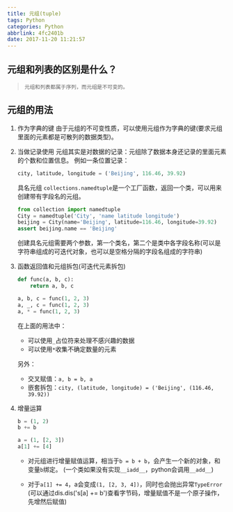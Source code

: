 ```yaml
---
title: 元组(tuple)
tags: Python
categories: Python
abbrlink: 4fc2401b
date: 2017-11-20 11:21:57
---
```


## 元组和列表的区别是什么？
> `元组和列表都属于序列，而元组是不可变的。`

<!-- more -->

## 元组的用法

1. 作为字典的键
    由于元组的不可变性质，可以使用元组作为字典的键(要求元组里面的元素都是可散列的数据类型)。

2. 当做记录使用
    元组其实是对数据的记录：元组除了数据本身还记录的里面元素的个数和位置信息。
    例如一条位置记录：
    ```python
    city, latitude, longitude = ('Beijing', 116.46, 39.92)
    ```
    具名元组
    `collections.namedtuple`是一个工厂函数，返回一个类，可以用来创建带有字段名的元组。
    ```python
    from collection import namedtuple
    City = namedtuple('City', 'name latitude longitude')
    beijing = City(name='Beijing', latitude=116.46, longitude=39.92)
    assert beijing.name == 'Beijing'
    ```
    创建具名元组需要两个参数，第一个类名，第二个是类中各字段名称(可以是字符串组成的可迭代对象，也可以是空格分隔的字段名组成的字符串)

3. 函数返回值和元组拆包(可迭代元素拆包)
    ```python
    def func(a, b, c):
        return a, b, c
    
    a, b, c = func(1, 2, 3)
    a, _, c = func(1, 2, 3)
    a, * = func(1, 2, 3)
    ```
    在上面的用法中：
    - 可以使用`_`占位符来处理不感兴趣的数据
    - 可以使用`*`收集不确定数量的元素

    另外：
    - 交叉赋值：`a, b = b, a`
    - 嵌套拆包：`city, (latitude, longitude) = ('Beijing', (116.46, 39.92))`

4. 增量运算
    ```python
    b = (1, 2)
    b += b

    a = (1, [2, 3])
    a[1] += [4]
    ```
    - 对元组进行增量赋值运算，相当于`b = b + b`，会产生一个新的对象，和变量`b`绑定。
    (一个类如果没有实现`__iadd__`，python会调用`__add__`)

    - 对于`a[1] += 4`，a会变成`(1, [2, 3, 4])`，同时也会抛出异常`TypeError`
    (可以通过dis.dis('s[a] += b')查看字节码，增量赋值不是一个原子操作，先增然后赋值)






